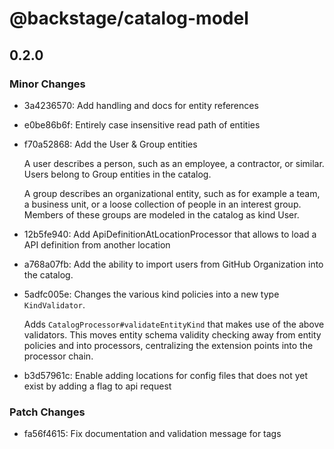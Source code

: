 # @backstage/catalog-model

## 0.2.0
### Minor Changes

- 3a4236570: Add handling and docs for entity references
- e0be86b6f: Entirely case insensitive read path of entities
- f70a52868: Add the User & Group entities
  
  A user describes a person, such as an employee, a contractor, or similar. Users belong to Group entities in the catalog.
  
  A group describes an organizational entity, such as for example a team, a business unit, or a loose collection of people in an interest group. Members of these groups are modeled in the catalog as kind User.
- 12b5fe940: Add ApiDefinitionAtLocationProcessor that allows to load a API definition from another location
- a768a07fb: Add the ability to import users from GitHub Organization into the catalog.
- 5adfc005e: Changes the various kind policies into a new type `KindValidator`.
  
  Adds `CatalogProcessor#validateEntityKind` that makes use of the above
  validators. This moves entity schema validity checking away from entity
  policies and into processors, centralizing the extension points into the
  processor chain.
- b3d57961c: Enable adding locations for config files that does not yet exist by adding a flag to api request

### Patch Changes

- fa56f4615: Fix documentation and validation message for tags
